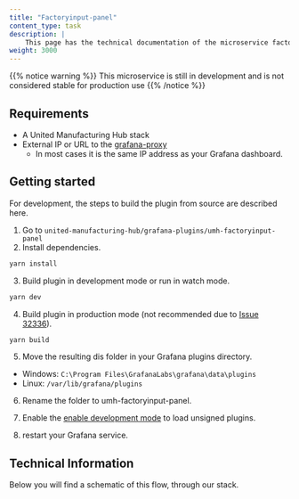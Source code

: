 ```yaml
---
title: "Factoryinput-panel"
content_type: task
description: |
    This page has the technical documentation of the microservice factoryinput-panel, which allows for easy execution of MQTT messages inside the UMH stack from a Grafana panel.
weight: 3000
---
```


{{% notice warning %}}
This microservice is still in development and is not considered stable for production use
{{% /notice %}}


## Requirements

- A United Manufacturing Hub stack
- External IP or URL to the [grafana-proxy](/docs/architecture/microservices/community/grafana-proxy)
    - In most cases it is the same IP address as your Grafana dashboard.

## Getting started

For development, the steps to build the plugin from source are described here.

1. Go to `united-manufacturing-hub/grafana-plugins/umh-factoryinput-panel`
2. Install dependencies.
```bash
yarn install
```
3. Build plugin in development mode or run in watch mode.
```bash
yarn dev
```
4. Build plugin in production mode (not recommended due to [Issue 32336](https://github.com/grafana/grafana/issues/32336)).
```bash
yarn build
```
5. Move the resulting dis folder in your Grafana plugins directory.

- Windows: `C:\Program Files\GrafanaLabs\grafana\data\plugins`
- Linux: `/var/lib/grafana/plugins`

6. Rename the folder to umh-factoryinput-panel.

7. Enable the [enable development mode](https://grafana.com/docs/grafana/latest/administration/configuration/) to load unsigned plugins.

8. restart your Grafana service.

## Technical Information

Below you will find a schematic of this flow, through our stack.

